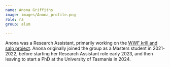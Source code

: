 ```yaml
---
name: Anona Griffiths
image: images/Anona_profile.png
role: ra
group: alum

---
```


Anona was a Research Assistant, primarily working on the [WWF krill and salp project](https://e-cavan.github.io/Research/). Anona originally joined the group as a Masters student in 2021-2022, before starting her Research Assistant role early 2023, and then leaving to start a PhD at the University of Tasmania in 2024.
